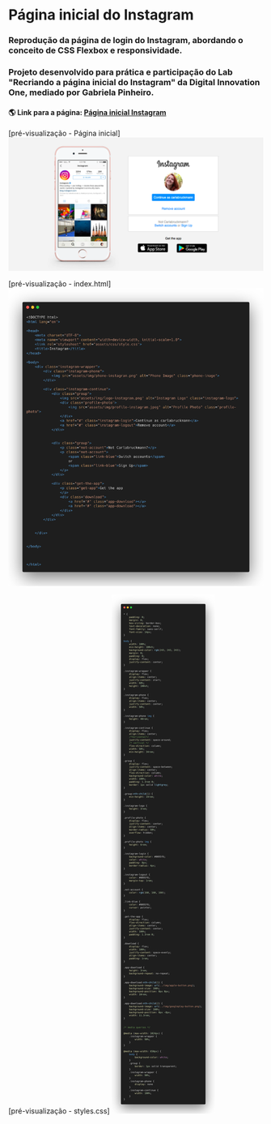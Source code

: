 # **Página inicial do Instagram**


### Reprodução da página de login do Instagram, abordando o conceito de CSS Flexbox e responsividade. 
### Projeto desenvolvido para prática e participação do Lab "Recriando a página inicial do Instagram" da Digital Innovation One, mediado por Gabriela Pinheiro.  




#### 🌎 Link para a página: [Página inicial Instagram](https://github.com/CarlaBruckmann/welcome-screen-instagram/blob/main/Instagram/index.html)


[pré-visualização - Página inicial]
![Preview](preview.png)

[pré-visualização - index.html]
![Preview](preview-index.png)

[pré-visualização - styles.css]
![Preview](preview-styles.png)

